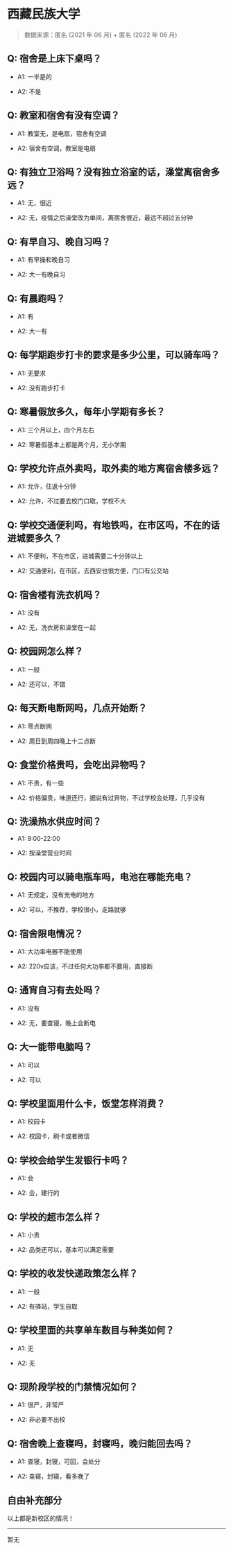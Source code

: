 # 西藏民族大学

> 数据来源：匿名 (2021 年 06 月) + 匿名 (2022 年 06 月)

## Q: 宿舍是上床下桌吗？

- A1: 一半是的

- A2: 不是

## Q: 教室和宿舍有没有空调？

- A1: 教室无，是电扇，宿舍有空调

- A2: 宿舍有空调，教室是电扇

## Q: 有独立卫浴吗？没有独立浴室的话，澡堂离宿舍多远？

- A1: 无，很近

- A2: 无，疫情之后澡堂改为单间，离宿舍很近，最远不超过五分钟

## Q: 有早自习、晚自习吗？

- A1: 有早操和晚自习

- A2: 大一有晚自习

## Q: 有晨跑吗？

- A1: 有

- A2: 大一有

## Q: 每学期跑步打卡的要求是多少公里，可以骑车吗？

- A1: 无要求

- A2: 没有跑步打卡

## Q: 寒暑假放多久，每年小学期有多长？

- A1: 三个月以上，四个月左右

- A2: 寒暑假基本上都是两个月，无小学期

## Q: 学校允许点外卖吗，取外卖的地方离宿舍楼多远？

- A1: 允许，往返十分钟

- A2: 允许，不过要去校门口取，学校不大

## Q: 学校交通便利吗，有地铁吗，在市区吗，不在的话进城要多久？

- A1: 不便利，不在市区，进城需要二十分钟以上

- A2: 交通便利，在市区，去西安也很方便，门口有公交站

## Q: 宿舍楼有洗衣机吗？

- A1: 没有

- A2: 无，洗衣房和澡堂在一起

## Q: 校园网怎么样？

- A1: 一般

- A2: 还可以，不错

## Q: 每天断电断网吗，几点开始断？

- A1: 零点断网

- A2: 周日到周四晚上十二点断

## Q: 食堂价格贵吗，会吃出异物吗？

- A1: 不贵，有一些

- A2: 价格偏贵，味道还行，据说有过异物，不过学校会处理，几乎没有

## Q: 洗澡热水供应时间？

- A1: 9:00-22:00

- A2: 按澡堂营业时间

## Q: 校园内可以骑电瓶车吗，电池在哪能充电？

- A1: 无规定，没有充电的地方

- A2: 可以，不推荐，学校很小，走路就够

## Q: 宿舍限电情况？

- A1: 大功率电器不能使用

- A2: 220v应该，不过任何大功率都不要用，直接断

## Q: 通宵自习有去处吗？

- A1: 没有

- A2: 无，要查寝，晚上会断电

## Q: 大一能带电脑吗？

- A1: 可以

- A2: 可以

## Q: 学校里面用什么卡，饭堂怎样消费？

- A1: 校园卡

- A2: 校园卡，刷卡或者微信

## Q: 学校会给学生发银行卡吗？

- A1: 会

- A2: 会，建行的

## Q: 学校的超市怎么样？

- A1: 小贵

- A2: 品类还可以，基本可以满足需要

## Q: 学校的收发快递政策怎么样？

- A1: 一般

- A2: 有驿站，学生自取

## Q: 学校里面的共享单车数目与种类如何？

- A1: 无

- A2: 无

## Q: 现阶段学校的门禁情况如何？

- A1: 很严，非常严

- A2: 非必要不出校

## Q: 宿舍晚上查寝吗，封寝吗，晚归能回去吗？

- A1: 查寝，封寝，可回，会处分

- A2: 查寝，封寝，看多晚了

## 自由补充部分

以上都是新校区的情况！

***

暂无